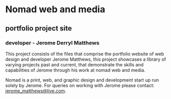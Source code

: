 # Nomad web and media

## portfolio project site

### developer - Jerome Derryl Matthews

This project consists of the files that comprise the portfolio website of web design and developer Jerome Matthews, this project showcases a library of varying projects
past and current, that demonstrate the skills and capabilities of Jerome through his
work at nomad web and media.

Nomad is a print, web, and graphic design and development start up run solely by Jerome. For queries on working with Jerome please contact: jerome_matthews@live.com.
